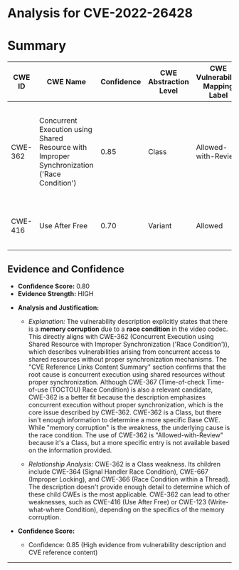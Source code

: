 # Analysis for CVE-2022-26428

# Summary
| CWE ID | CWE Name | Confidence | CWE Abstraction Level | CWE Vulnerability Mapping Label | CWE-Vulnerability Mapping Notes |
|---|---|---|---|---|---|
| CWE-362 | Concurrent Execution using Shared Resource with Improper Synchronization ('Race Condition') | 0.85 | Class | Allowed-with-Review | The vulnerability is caused by a **race condition** due to concurrent execution using shared resources without proper synchronization. |
| CWE-416 | Use After Free | 0.70 | Variant | Allowed | The **memory corruption** can potentially lead to a use-after-free scenario. |

## Evidence and Confidence

*   **Confidence Score:** 0.80
*   **Evidence Strength:** HIGH

- **Analysis and Justification:**
  - *Explanation:* The vulnerability description explicitly states that there is a **memory corruption** due to a **race condition** in the video codec. This directly aligns with CWE-362 (Concurrent Execution using Shared Resource with Improper Synchronization ('Race Condition')), which describes vulnerabilities arising from concurrent access to shared resources without proper synchronization mechanisms. The "CVE Reference Links Content Summary" section confirms that the root cause is concurrent execution using shared resources without proper synchronization. Although CWE-367 (Time-of-check Time-of-use (TOCTOU) Race Condition) is also a relevant candidate, CWE-362 is a better fit because the description emphasizes concurrent execution without proper synchronization, which is the core issue described by CWE-362. CWE-362 is a Class, but there isn't enough information to determine a more specific Base CWE. While "memory corruption" is the weakness, the underlying cause is the race condition.
  The use of CWE-362 is "Allowed-with-Review" because it's a Class, but a more specific entry is not available based on the information provided.

  - *Relationship Analysis:* CWE-362 is a Class weakness. Its children include CWE-364 (Signal Handler Race Condition), CWE-667 (Improper Locking), and CWE-366 (Race Condition within a Thread). The description doesn't provide enough detail to determine which of these child CWEs is the most applicable. CWE-362 can lead to other weaknesses, such as CWE-416 (Use After Free) or CWE-123 (Write-what-where Condition), depending on the specifics of the memory corruption.

- **Confidence Score:**
  - Confidence: 0.85 (High evidence from vulnerability description and CVE reference content)

---